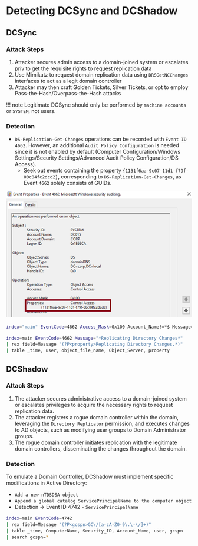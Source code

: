 # Detecting DCSync and DCShadow
## DCSync
### Attack Steps
1. Attacker secures admin access to a domain-joined system or escalates priv to get the requisite rights to request replication data
2. Use Mimikatz to request domain replication data using `DRSGetNCChanges` interfaces to act as a legit domain controller
3. Attacker may then craft Golden Tickets, Silver Tickets, or opt to employ Pass-the-Hash/Overpass-the-Hash attacks

!!! note
    Legitimate DCSync should only be performed by `machine accounts` or `SYSTEM`, not users.

### Detection
- `DS-Replication-Get-Changes` operations can be recorded with `Event ID 4662`. However, an additional `Audit Policy Configuration` is needed since it is not enabled by default (Computer Configuration/Windows Settings/Security Settings/Advanced Audit Policy Configuration/DS Access).
    - Seek out events containing the property `{1131f6aa-9c07-11d1-f79f-00c04fc2dcd2}`, corresponding to `DS-Replication-Get-Changes`, as Event `4662` solely consists of GUIDs.

![DS-Replication-Get-Changes](images/dcsync.png)

```bash
index="main" EventCode=4662 Access_Mask=0x100 Account_Name!=*$ Message=*{1131f6aa-9c07-11d1-f79f-00c04fc2dcd2}*
```

```bash
index=main EventCode=4662 Message="*Replicating Directory Changes*"
| rex field=Message "(?P<property>Replicating Directory Changes.*)"
| table _time, user, object_file_name, Object_Server, property
```

## DCShadow
### Attack Steps
1. The attacker secures administrative access to a domain-joined system or escalates privileges to acquire the necessary rights to request replication data.
2. The attacker registers a rogue domain controller within the domain, leveraging the `Directory Replicator` permission, and executes changes to AD objects, such as modifying user groups to Domain Administrator groups.
3. The rogue domain controller initiates replication with the legitimate domain controllers, disseminating the changes throughout the domain.

### Detection
To emulate a Domain Controller, DCShadow must implement specific modifications in Active Directory:

- `Add a new nTDSDSA object`
- `Append a global catalog ServicePrincipalName to the computer object`
- Detection → Event ID 4742 - `ServicePrincipalName`

```bash
index=main EventCode=4742 
| rex field=Message "(?P<gcspn>GC\/[a-zA-Z0-9\.\-\/]+)" 
| table _time, ComputerName, Security_ID, Account_Name, user, gcspn 
| search gcspn=*
```